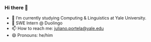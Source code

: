 ### Hi there 👋

<!---
[![Julianos's GitHub stats](https://github-readme-stats.vercel.app/api?theme=tokyonight&username=julianodportela&show_icons=true&count_private=true)](https://github.com/anuraghazra/github-readme-stats)
[![Top Langs](https://github-readme-stats.vercel.app/api/top-langs/?theme=tokyonight&username=julianodportela&layout=compact)](https://github.com/anuraghazra/github-readme-stats)
-->

- 🔭 I’m currently studying Computing & Linguistics at Yale University.
- 💚 SWE Intern @ Duolingo
- 📫 How to reach me: juliano.portela@yale.edu
- 😄 Pronouns: he/him
